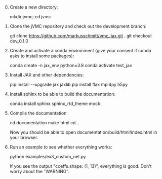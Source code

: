 0. Create a new directory:

	mkdir jvmc; cd jvmc

1. Clone the jVMC repository and check out the development branch:

	git clone https://github.com/markusschmitt/vmc_jax.git .
	git checkout dev_0.1.0

2. Create and activate a conda environment (give your consent if conda asks to install some packages):

	conda create -n jax_env python=3.8
	conda activate test_jax

3. Install JAX and other dependencies:

	pip install --upgrade jax jaxlib
	pip install flax mpi4py h5py

4. Install sphinx to be able to build the documentation:

	conda install sphinx sphinx_rtd_theme mock

5. Compile the documentation:

	cd documentation
	make html
	cd ..

	Now you should be able to open documentation/build/html/index.html in your browser.

6. Run an example to see whether everything works:

	python examples/ex3_custom_net.py 

	If you see the output "coeffs.shape: (1, 13)", everything is good. Don't worry about the "WARNING".

